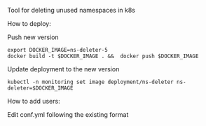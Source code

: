 Tool for deleting unused namespaces in k8s

How to deploy:

Push new version
```
export DOCKER_IMAGE=ns-deleter-5
docker build -t $DOCKER_IMAGE . &&  docker push $DOCKER_IMAGE
```

Update deployment to the new version
```
kubectl -n monitoring set image deployment/ns-deleter ns-deleter=$DOCKER_IMAGE
```


How to add users:

Edit conf.yml following the existing format
